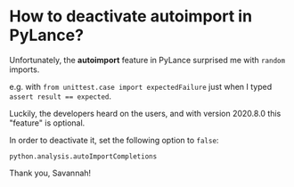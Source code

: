 # How to deactivate autoimport in PyLance?

Unfortunately, the **autoimport** feature in PyLance surprised me with `random` imports.

e.g. with `from unittest.case import expectedFailure` just when I typed `assert result == expected`.

Luckily, the developers heard on the users, and with version 2020.8.0 this "feature" is optional.

In order to deactivate it, set the following option to `false`:

```
python.analysis.autoImportCompletions
```

Thank you, Savannah!
